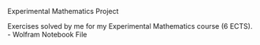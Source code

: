Experimental Mathematics Project

Exercises solved by me for my Experimental Mathematics course (6 ECTS). - Wolfram Notebook File
